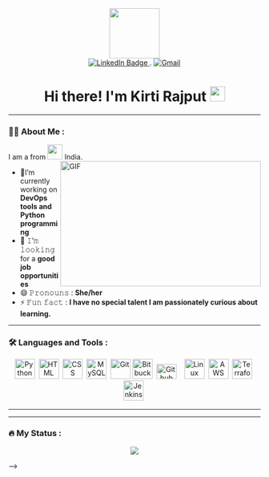 <div id="header" align = "center">
  <img src="https://media1.giphy.com/media/OWgDiFQbtizpdLewE5/giphy.gif?cid=ecf05e4728q9o24rcoqs17c0dmt2nhl322esfrqw64x8mqk2&rid=giphy.gif&ct=g" width="100"/>
<div id="badges">
  <a href="https://www.linkedin.com/in/kirti-rajput-a81b10220/" target="_blank">
    <img src="https://img.shields.io/badge/LinkedIn-blue?style=for-the-badge&logo=linkedin&logoColor=white" alt="LinkedIn Badge"/>
  </a>.
  <a href="mailto:kirtirajput63969@gmail.com">
    <img src="https://img.shields.io/badge/Gmail-D14836?style=for-the-badge&logo=gmail&logoColor=white" alt="Gmail"/>
  </a>
  <!-- <a href="https://vishalpande.github.io/#/">
    <img src="https://img.shields.io/badge/website-000000?style=for-the-badge&logo=About.me&logoColor=white" alt="website Badge"/>
  </a> -->
</div>
<img src="https://komarev.com/ghpvc/?username=KIRTI639&style=flat-square&color=blue" alt=""/>

<h1>
     Hi there! I'm Kirti Rajput
  <img src="https://media.giphy.com/media/hvRJCLFzcasrR4ia7z/giphy.gif" width="30px"/>
</h1>

</div>

</div>

---

### :woman_technologist: About Me :

I am a from <img src="https://media.giphy.com/media/WUlplcMpOCEmTGBtBW/giphy.gif" width="30">  India.
<img align="right" height="250" width="400" alt="GIF" src="https://media.tenor.com/AlUkiGkR2j8AAAAM/new-game-ahagon-umiko-programming.gif"/>

- 🔭I’m currently working on **DevOps tools and Python programming**
- 👯 𝙸’𝚖 𝚕𝚘𝚘𝚔𝚒𝚗𝚐 for a  **good job opportunities**
- 😄 𝙿𝚛𝚘𝚗𝚘𝚞𝚗𝚜 : **She/her**
- ⚡ 𝙵𝚞𝚗 𝚏𝚊𝚌𝚝 : **I have no special talent I am passionately curious about learning.**

---

### :hammer_and_wrench: Languages and Tools :
<div align="center">
  <img src="https://encrypted-tbn0.gstatic.com/images?q=tbn:ANd9GcSKsCW7l2-gdhxyZnQnVqVS4TLbjpDjPhJPW2XFuzg&s"title="Python" alt="Python" width="40" height="40"/>&nbsp;
 <img src="https://www.vectorlogo.zone/logos/w3_html5/w3_html5-icon.svg" title="HTML5" alt="HTML" width="40" height="40"/>&nbsp;
 <img src="https://cdn-icons-png.flaticon.com/512/5968/5968242.png" title="CSS" alt="CSS" width="40" height="40"/>&nbsp;
 <img src="https://www.vectorlogo.zone/logos/mysql/mysql-icon.svg" title="MySQL"  alt="MySQL" width="40" height="40"/>&nbsp;
 <img src="https://www.vectorlogo.zone/logos/git-scm/git-scm-icon.svg" title="Git" **alt="Git" width="40" height="40"/>
 <img src="https://cdn-icons-png.flaticon.com/512/6125/6125001.png" title="Bitbucket" alt="Bitbucket" width="40" height="40"/>&nbsp;
 <img src="https://github.githubassets.com/images/modules/logos_page/GitHub-Mark.png" title="Github" alt="Github" width="40" height="30"/>&nbsp;
<imgsrc="https://camo.githubusercontent.com/c8df4d3ef5efa270d3cf5ca04b70d29423ae8f91a12e61f44eed78d442f1c596/68747470733a2f2f73746f726167652e676f6f676c65617069732e636f6d2f646f776e6c6f61642f73746f726167652f76312f622f6d61636f732d69636f6e732e61707073706f742e636f6d2f6f2f69636f6e735f617070726f766564253246706e67253246313630353336343933323737385f446f636b65725f416c745f322e706e673f67656e65726174696f6e3d3136303533373936303030373430383026616c743d6d65646961" title="Docker" alt="Docker" width="40" height="40"/>&nbsp;
 <img src="https://cdn-icons-png.flaticon.com/512/6124/6124995.png"title="Linux" alt="Linux" width="40" height="40"/>&nbsp;
 <img src="https://www.vectorlogo.zone/logos/amazon_aws/amazon_aws-icon.svg" title="AWS" alt="AWS" width="40" height="40"/>&nbsp;
 <img src="https://icons-for-free.com/download-icon-Terraform-1329545833434920628_512.png" title="Terraform" alt="Terraform" width="40" height="40"/>&nbsp
 <img src="https://upload.wikimedia.org/wikipedia/commons/thumb/e/e9/Jenkins_logo.svg/1200px-Jenkins_logo.svg.png" title="Jenkins" alt="Jenkins" width="40" height="40"/>&nbsp
</div>



---

---

### :fire: My Status :
<p align="center">
  <a href="#">
    <img
      align="center" src="https://github-readme-streak-stats.herokuapp.com?user=KIRTI639&theme=onedark&date_format=M%20j%5B%2C%20Y%5D&dates=737373&ring=DD8484&fire=E25822&stroke=00000000&currStreakNum=DD0D4F&currStreakLabel=A6A6A6&border=00000000&background=161B22" />
  </a>
</p>




  </a>
</p> -->



